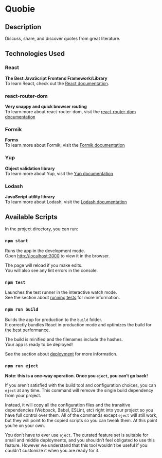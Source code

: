 # Quobie

## Description
Discuss, share, and discover quotes from great literature.

## Technologies Used

### React
__The Best JavaScript Frontend Framework/Library__<br>
To learn React, check out the [React documentation](https://reactjs.org/).

### react-router-dom
__Very snappy and quick browser routing__<br>
To learn more about react-router-dom, visit the [react-router-dom documentation](https://reacttraining.com/react-router/web/guides/quick-start)

### Formik
__Forms__<br>
To learn more about Formik, visit the [Formik documentation](https://jaredpalmer.com/formik/)

### Yup
__Object validation library__<br>
To learn more about Yup, visit the [Yup documentation](https://github.com/jquense/yup)

### Lodash
__JavaScript utility library__<br>
To learn more about Lodash, visit the [Lodash documentation](https://lodash.com/)

## Available Scripts

In the project directory, you can run:

### `npm start`

Runs the app in the development mode.<br>
Open [http://localhost:3000](http://localhost:3000) to view it in the browser.

The page will reload if you make edits.<br>
You will also see any lint errors in the console.

### `npm test`

Launches the test runner in the interactive watch mode.<br>
See the section about [running tests](https://facebook.github.io/create-react-app/docs/running-tests) for more information.

### `npm run build`

Builds the app for production to the `build` folder.<br>
It correctly bundles React in production mode and optimizes the build for the best performance.

The build is minified and the filenames include the hashes.<br>
Your app is ready to be deployed!

See the section about [deployment](https://facebook.github.io/create-react-app/docs/deployment) for more information.

### `npm run eject`

**Note: this is a one-way operation. Once you `eject`, you can’t go back!**

If you aren’t satisfied with the build tool and configuration choices, you can `eject` at any time. This command will remove the single build dependency from your project.

Instead, it will copy all the configuration files and the transitive dependencies (Webpack, Babel, ESLint, etc) right into your project so you have full control over them. All of the commands except `eject` will still work, but they will point to the copied scripts so you can tweak them. At this point you’re on your own.

You don’t have to ever use `eject`. The curated feature set is suitable for small and middle deployments, and you shouldn’t feel obligated to use this feature. However we understand that this tool wouldn’t be useful if you couldn’t customize it when you are ready for it.
